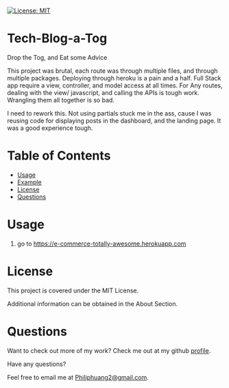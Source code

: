 [![License: MIT](https://img.shields.io/badge/License-MIT-yellow.svg)](https://opensource.org/licenses/MIT)
# Tech-Blog-a-Tog
Drop the Tog, and Eat some Advice

This project was brutal, each route was through multiple files, and through multiple packages.  Deploying through heroku is a pain and a half.  Full Stack app require a view, controller, and model access at all times.  For Any routes, dealing with the view/ javascript, and calling the APIs is tough work.  Wrangling them all together is so bad.

I need to rework this. Not using partials stuck me in the ass, cause I was reusing code for displaying posts in the dashboard, and the landing page.  It was a good experience tough.
# Table of Contents
  
- [Usage](#usage)
- [Example](#example)
- [License](#license)
- [Questions](#questions)

# Usage

1. go to https://e-commerce-totally-awesome.herokuapp.com

# License

This project is covered under the MIT License.

Additional information can be obtained in the About Section.

# Questions
  
Want to check out more of my work?  Check me out at my github [profile](https://github.com/PhilipHuang2).
  
Have any questions?
  
Feel free to email me at Philiphuang2@gmail.com.